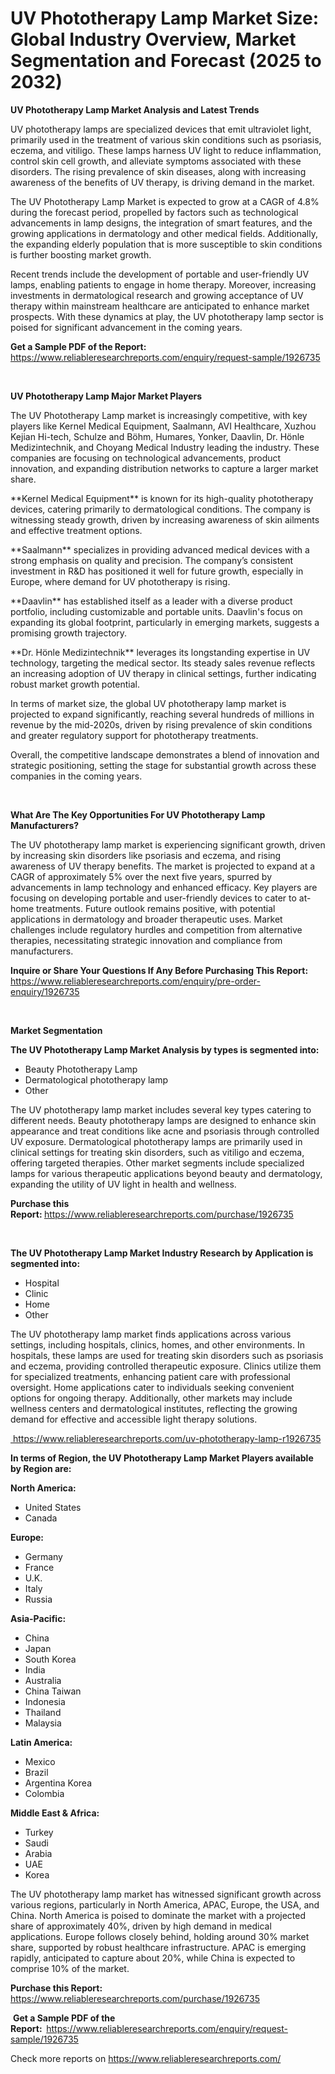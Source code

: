 <p><h1>UV Phototherapy Lamp Market Size: Global Industry Overview, Market Segmentation and Forecast (2025 to 2032)</h1></p><p><strong>UV Phototherapy Lamp Market Analysis and Latest Trends</strong></p>
<p><p>UV phototherapy lamps are specialized devices that emit ultraviolet light, primarily used in the treatment of various skin conditions such as psoriasis, eczema, and vitiligo. These lamps harness UV light to reduce inflammation, control skin cell growth, and alleviate symptoms associated with these disorders. The rising prevalence of skin diseases, along with increasing awareness of the benefits of UV therapy, is driving demand in the market.</p><p>The UV Phototherapy Lamp Market is expected to grow at a CAGR of 4.8% during the forecast period, propelled by factors such as technological advancements in lamp designs, the integration of smart features, and the growing applications in dermatology and other medical fields. Additionally, the expanding elderly population that is more susceptible to skin conditions is further boosting market growth. </p><p>Recent trends include the development of portable and user-friendly UV lamps, enabling patients to engage in home therapy. Moreover, increasing investments in dermatological research and growing acceptance of UV therapy within mainstream healthcare are anticipated to enhance market prospects. With these dynamics at play, the UV phototherapy lamp sector is poised for significant advancement in the coming years.</p></p>
<p><strong>Get a Sample PDF of the Report:&nbsp;</strong> <a href="https://www.reliableresearchreports.com/enquiry/request-sample/1926735?utm_campaign=2296&utm_medium=2&utm_source=Github&utm_content=ia&utm_term=28032025&utm_id=uv-phototherapy-lamp">https://www.reliableresearchreports.com/enquiry/request-sample/1926735</a></p>
<p>&nbsp;</p>
<p><strong>UV Phototherapy Lamp Major Market Players</strong></p>
<p><p>The UV Phototherapy Lamp market is increasingly competitive, with key players like Kernel Medical Equipment, Saalmann, AVI Healthcare, Xuzhou Kejian Hi-tech, Schulze and Böhm, Humares, Yonker, Daavlin, Dr. Hönle Medizintechnik, and Choyang Medical Industry leading the industry. These companies are focusing on technological advancements, product innovation, and expanding distribution networks to capture a larger market share.</p><p>**Kernel Medical Equipment** is known for its high-quality phototherapy devices, catering primarily to dermatological conditions. The company is witnessing steady growth, driven by increasing awareness of skin ailments and effective treatment options.</p><p>**Saalmann** specializes in providing advanced medical devices with a strong emphasis on quality and precision. The company’s consistent investment in R&D has positioned it well for future growth, especially in Europe, where demand for UV phototherapy is rising.</p><p>**Daavlin** has established itself as a leader with a diverse product portfolio, including customizable and portable units. Daavlin's focus on expanding its global footprint, particularly in emerging markets, suggests a promising growth trajectory.</p><p>**Dr. Hönle Medizintechnik** leverages its longstanding expertise in UV technology, targeting the medical sector. Its steady sales revenue reflects an increasing adoption of UV therapy in clinical settings, further indicating robust market growth potential.</p><p>In terms of market size, the global UV phototherapy lamp market is projected to expand significantly, reaching several hundreds of millions in revenue by the mid-2020s, driven by rising prevalence of skin conditions and greater regulatory support for phototherapy treatments.</p><p>Overall, the competitive landscape demonstrates a blend of innovation and strategic positioning, setting the stage for substantial growth across these companies in the coming years.</p></p>
<p>&nbsp;</p>
<p><strong>What Are The Key Opportunities For UV Phototherapy Lamp Manufacturers?</strong></p>
<p><p>The UV phototherapy lamp market is experiencing significant growth, driven by increasing skin disorders like psoriasis and eczema, and rising awareness of UV therapy benefits. The market is projected to expand at a CAGR of approximately 5% over the next five years, spurred by advancements in lamp technology and enhanced efficacy. Key players are focusing on developing portable and user-friendly devices to cater to at-home treatments. Future outlook remains positive, with potential applications in dermatology and broader therapeutic uses. Market challenges include regulatory hurdles and competition from alternative therapies, necessitating strategic innovation and compliance from manufacturers.</p></p>
<p><strong>Inquire or Share Your Questions If Any Before Purchasing This Report:</strong> <a href="https://www.reliableresearchreports.com/enquiry/pre-order-enquiry/1926735?utm_campaign=2296&utm_medium=2&utm_source=Github&utm_content=ia&utm_term=28032025&utm_id=uv-phototherapy-lamp">https://www.reliableresearchreports.com/enquiry/pre-order-enquiry/1926735</a></p>
<p>&nbsp;</p>
<p><strong>Market Segmentation</strong></p>
<p><strong>The UV Phototherapy Lamp Market Analysis by types is segmented into:</strong></p>
<p><ul><li>Beauty Phototherapy Lamp</li><li>Dermatological phototherapy lamp</li><li>Other</li></ul></p>
<p><p>The UV phototherapy lamp market includes several key types catering to different needs. Beauty phototherapy lamps are designed to enhance skin appearance and treat conditions like acne and psoriasis through controlled UV exposure. Dermatological phototherapy lamps are primarily used in clinical settings for treating skin disorders, such as vitiligo and eczema, offering targeted therapies. Other market segments include specialized lamps for various therapeutic applications beyond beauty and dermatology, expanding the utility of UV light in health and wellness.</p></p>
<p><strong>Purchase this Report:&nbsp;</strong><a href="https://www.reliableresearchreports.com/purchase/1926735?utm_campaign=2296&utm_medium=2&utm_source=Github&utm_content=ia&utm_term=28032025&utm_id=uv-phototherapy-lamp">https://www.reliableresearchreports.com/purchase/1926735</a></p>
<p>&nbsp;</p>
<p><strong>The UV Phototherapy Lamp Market Industry Research by Application is segmented into:</strong></p>
<p><ul><li>Hospital</li><li>Clinic</li><li>Home</li><li>Other</li></ul></p>
<p><p>The UV phototherapy lamp market finds applications across various settings, including hospitals, clinics, homes, and other environments. In hospitals, these lamps are used for treating skin disorders such as psoriasis and eczema, providing controlled therapeutic exposure. Clinics utilize them for specialized treatments, enhancing patient care with professional oversight. Home applications cater to individuals seeking convenient options for ongoing therapy. Additionally, other markets may include wellness centers and dermatological institutes, reflecting the growing demand for effective and accessible light therapy solutions.</p></p>
<p><a href="https://www.reliableresearchreports.com/uv-phototherapy-lamp-r1926735?utm_campaign=2296&utm_medium=2&utm_source=Github&utm_content=ia&utm_term=28032025&utm_id=uv-phototherapy-lamp">&nbsp;https://www.reliableresearchreports.com/uv-phototherapy-lamp-r1926735</a></p>
<p><strong>In terms of Region, the UV Phototherapy Lamp Market Players available by Region are:</strong></p>
<p>
    <p> <strong> North America: </strong>
        <ul>
            <li>United States</li>
            <li>Canada</li>
        </ul>
        </p> 
    <p> <strong> Europe: </strong>
        <ul>
            <li>Germany</li>
            <li>France</li>
            <li>U.K.</li>
            <li>Italy</li>
            <li>Russia</li>
        </ul>
        </p> 
    <p> <strong> Asia-Pacific: </strong>
        <ul>
            <li>China</li>
            <li>Japan</li>
            <li>South Korea</li>
            <li>India</li>
            <li>Australia</li>
            <li>China Taiwan</li>
            <li>Indonesia</li>
            <li>Thailand</li>
            <li>Malaysia</li>
        </ul>
        </p> 
    <p> <strong> Latin America: </strong>
        <ul>
            <li>Mexico</li>
            <li>Brazil</li>
            <li>Argentina Korea</li>
            <li>Colombia</li>
        </ul>
        </p> 
    <p> <strong> Middle East & Africa: </strong>
        <ul>
            <li>Turkey</li>
            <li>Saudi</li>
            <li>Arabia</li>
            <li>UAE</li>
            <li>Korea</li>
        </ul>
    </p>
    </p>
<p><p>The UV phototherapy lamp market has witnessed significant growth across various regions, particularly in North America, APAC, Europe, the USA, and China. North America is poised to dominate the market with a projected share of approximately 40%, driven by high demand in medical applications. Europe follows closely behind, holding around 30% market share, supported by robust healthcare infrastructure. APAC is emerging rapidly, anticipated to capture about 20%, while China is expected to comprise 10% of the market.</p></p>
<p><strong>Purchase this Report: </strong><a href="https://www.reliableresearchreports.com/purchase/1926735?utm_campaign=2296&utm_medium=2&utm_source=Github&utm_content=ia&utm_term=28032025&utm_id=uv-phototherapy-lamp">https://www.reliableresearchreports.com/purchase/1926735</a></p>
<p>&nbsp;<strong>Get a Sample PDF of the Report:&nbsp;&nbsp;</strong><a href="https://www.reliableresearchreports.com/enquiry/request-sample/1926735?utm_campaign=2296&utm_medium=2&utm_source=Github&utm_content=ia&utm_term=28032025&utm_id=uv-phototherapy-lamp">https://www.reliableresearchreports.com/enquiry/request-sample/1926735</a></p>
<p><strong></strong></p>
<p>Check more reports on <a href="https://www.reliableresearchreports.com/?utm_campaign=2296&utm_medium=2&utm_source=Github&utm_content=ia&utm_term=28032025&utm_id=uv-phototherapy-lamp">https://www.reliableresearchreports.com/</a></p>